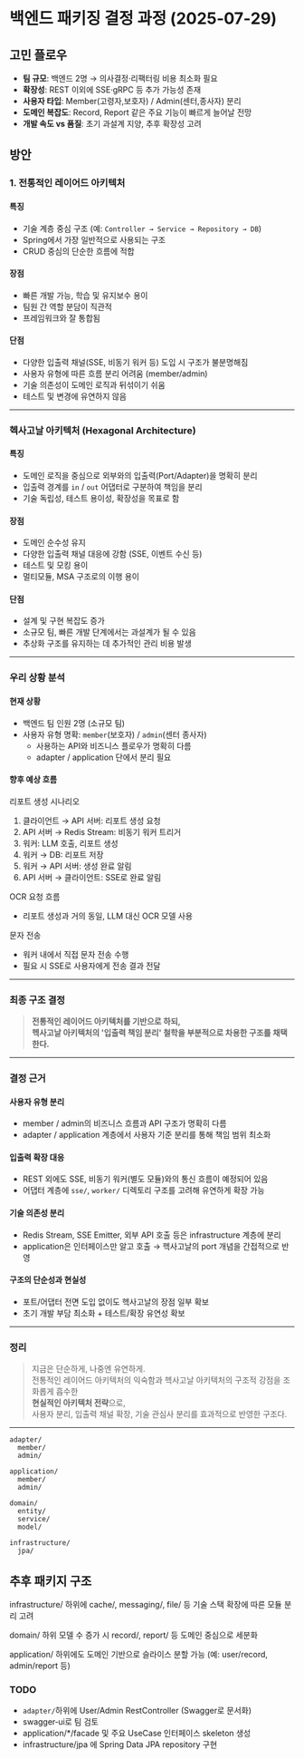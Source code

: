 # 백엔드 패키징 결정 과정 (2025‑07‑29)

## 고민 플로우

- **팀 규모**: 백엔드 2명 → 의사결정·리팩터링 비용 최소화 필요
- **확장성**: REST 이외에 SSE·gRPC 등 추가 가능성 존재
- **사용자 타입**: Member(고령자,보호자) / Admin(센터,종사자) 분리
- **도메인 복잡도**: Record, Report 같은 주요 기능이 빠르게 늘어날 전망
- **개발 속도 vs 품질**: 초기 과설계 지양, 추후 확장성 고려

## 방안
### 1. 전통적인 레이어드 아키텍처

#### 특징
- 기술 계층 중심 구조 (예: `Controller → Service → Repository → DB`)
- Spring에서 가장 일반적으로 사용되는 구조
- CRUD 중심의 단순한 흐름에 적합

#### 장점
- 빠른 개발 가능, 학습 및 유지보수 용이
- 팀원 간 역할 분담이 직관적
- 프레임워크와 잘 통합됨

#### 단점
- 다양한 입출력 채널(SSE, 비동기 워커 등) 도입 시 구조가 불분명해짐
- 사용자 유형에 따른 흐름 분리 어려움 (member/admin)
- 기술 의존성이 도메인 로직과 뒤섞이기 쉬움
- 테스트 및 변경에 유연하지 않음

---

### 헥사고날 아키텍처 (Hexagonal Architecture)

#### 특징
- 도메인 로직을 중심으로 외부와의 입출력(Port/Adapter)을 명확히 분리
- 입출력 경계를 `in` / `out` 어댑터로 구분하여 책임을 분리
- 기술 독립성, 테스트 용이성, 확장성을 목표로 함

#### 장점
- 도메인 순수성 유지
- 다양한 입출력 채널 대응에 강함 (SSE, 이벤트 수신 등)
- 테스트 및 모킹 용이
- 멀티모듈, MSA 구조로의 이행 용이

#### 단점
- 설계 및 구현 복잡도 증가
- 소규모 팀, 빠른 개발 단계에서는 과설계가 될 수 있음
- 추상화 구조를 유지하는 데 추가적인 관리 비용 발생

---

### 우리 상황 분석

#### 현재 상황
- 백엔드 팀 인원 2명 (소규모 팀)
- 사용자 유형 명확: `member`(보호자) / `admin`(센터 종사자)
    - 사용하는 API와 비즈니스 플로우가 명확히 다름
    - adapter / application 단에서 분리 필요

#### 향후 예상 흐름

리포트 생성 시나리오

1. 클라이언트 → API 서버: 리포트 생성 요청
2. API 서버 → Redis Stream: 비동기 워커 트리거
3. 워커: LLM 호출, 리포트 생성
4. 워커 → DB: 리포트 저장
5. 워커 → API 서버: 생성 완료 알림
6. API 서버 → 클라이언트: SSE로 완료 알림

OCR 요청 흐름

- 리포트 생성과 거의 동일, LLM 대신 OCR 모델 사용

문자 전송

- 워커 내에서 직접 문자 전송 수행
- 필요 시 SSE로 사용자에게 전송 결과 전달

---

### 최종 구조 결정

> **전통적인 레이어드 아키텍처를 기반으로 하되,  
헥사고날 아키텍처의 '입출력 책임 분리' 철학을 부분적으로 차용한 구조를 채택한다.**

---

### 결정 근거

#### 사용자 유형 분리
- member / admin의 비즈니스 흐름과 API 구조가 명확히 다름
- adapter / application 계층에서 사용자 기준 분리를 통해 책임 범위 최소화

#### 입출력 확장 대응
- REST 외에도 SSE, 비동기 워커(별도 모듈)와의 통신 흐름이 예정되어 있음
- 어댑터 계층에 `sse/`, `worker/` 디렉토리 구조를 고려해 유연하게 확장 가능

#### 기술 의존성 분리
- Redis Stream, SSE Emitter, 외부 API 호출 등은 infrastructure 계층에 분리
- application은 인터페이스만 알고 호출 → 헥사고날의 port 개념을 간접적으로 반영

#### 구조의 단순성과 현실성
- 포트/어댑터 전면 도입 없이도 헥사고날의 장점 일부 확보
- 초기 개발 부담 최소화 + 테스트/확장 유연성 확보

---

### 정리

> 지금은 단순하게, 나중엔 유연하게.  
전통적인 레이어드 아키텍처의 익숙함과 헥사고날 아키텍처의 구조적 강점을 조화롭게 흡수한  
**현실적인 아키텍처 전략**으로,  
사용자 분리, 입출력 채널 확장, 기술 관심사 분리를 효과적으로 반영한 구조다.

---

```text
adapter/
  member/
  admin/

application/
  member/
  admin/

domain/
  entity/
  service/
  model/

infrastructure/
  jpa/
```

## 추후 패키지 구조

infrastructure/ 하위에 cache/, messaging/, file/ 등 기술 스택 확장에 따른 모듈 분리 고려

domain/ 하위 모델 수 증가 시 record/, report/ 등 도메인 중심으로 세분화

application/ 하위에도 도메인 기반으로 슬라이스 분할 가능 (예: user/record, admin/report 등)



### TODO
- `adapter/`하위에 User/Admin RestController (Swagger로 문서화)
- swagger‑ui로 팀 검토
- application/*/facade 및 주요 UseCase 인터페이스 skeleton 생성
- infrastructure/jpa 에 Spring Data JPA repository 구현


